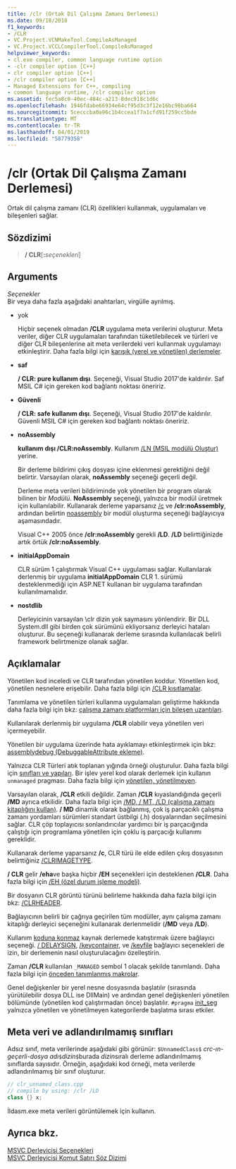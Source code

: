 ```yaml
---
title: /clr (Ortak Dil Çalışma Zamanı Derlemesi)
ms.date: 09/18/2018
f1_keywords:
- /CLR
- VC.Project.VCNMakeTool.CompileAsManaged
- VC.Project.VCCLCompilerTool.CompileAsManaged
helpviewer_keywords:
- cl.exe compiler, common language runtime option
- -clr compiler option [C++]
- clr compiler option [C++]
- /clr compiler option [C++]
- Managed Extensions for C++, compiling
- common language runtime, /clr compiler option
ms.assetid: fec5a8c0-40ec-484c-a213-8dec918c1d6c
ms.openlocfilehash: 1946fdabe66934e64cf95d3c3f12e16bc98ba664
ms.sourcegitcommit: 5cecccba0a96c1b4ccea1f7a1cfd91f259cc5bde
ms.translationtype: MT
ms.contentlocale: tr-TR
ms.lasthandoff: 04/01/2019
ms.locfileid: "58779358"
---
```

# <a name="clr-common-language-runtime-compilation"></a>/clr (Ortak Dil Çalışma Zamanı Derlemesi)

Ortak dil çalışma zamanı (CLR) özellikleri kullanmak, uygulamaları ve bileşenleri sağlar.

## <a name="syntax"></a>Sözdizimi

> **/ CLR**[**:**_seçenekleri_]

## <a name="arguments"></a>Arguments

*Seçenekler*<br/>
Bir veya daha fazla aşağıdaki anahtarları, virgülle ayrılmış.

- yok

   Hiçbir seçenek olmadan **/CLR** uygulama meta verilerini oluşturur. Meta veriler, diğer CLR uygulamaları tarafından tüketilebilecek ve türleri ve diğer CLR bileşenlerine ait meta verilerdeki veri kullanmak uygulamayı etkinleştirir. Daha fazla bilgi için [karışık (yerel ve yönetilen) derlemeler](../../dotnet/mixed-native-and-managed-assemblies.md).

- **saf**

   **/ CLR: pure kullanım dışı**. Seçeneği, Visual Studio 2017'de kaldırılır. Saf MSIL C# için gereken kod bağlantı noktası öneririz.

- **Güvenli**

   **/ CLR: safe kullanım dışı**. Seçeneği, Visual Studio 2017'de kaldırılır. Güvenli MSIL C# için gereken kod bağlantı noktası öneririz.

- **noAssembly**

   **kullanım dışı /CLR:noAssembly**. Kullanım [/LN (MSIL modülü Oluştur)](ln-create-msil-module.md) yerine.

   Bir derleme bildirimi çıkış dosyası içine eklenmesi gerektiğini değil belirtir. Varsayılan olarak, **noAssembly** seçeneği geçerli değil.

   Derleme meta verileri bildiriminde yok yönetilen bir program olarak bilinen bir *Modülü*. **NoAssembly** seçeneği, yalnızca bir modül üretmek için kullanılabilir. Kullanarak derleme yaparsanız [/c](c-compile-without-linking.md) ve **/clr:noAssembly**, ardından belirtin [noassembly](noassembly-create-a-msil-module.md) bir modül oluşturma seçeneği bağlayıcıya aşamasındadır.

   Visual C++ 2005 önce **/clr:noAssembly** gerekli **/LD**. **/LD** belirttiğinizde artık örtük **/clr:noAssembly**.

- **initialAppDomain**

   CLR sürüm 1 çalıştırmak Visual C++ uygulaması sağlar.  Kullanılarak derlenmiş bir uygulama **initialAppDomain** CLR 1. sürümü desteklenmediği için ASP.NET kullanan bir uygulama tarafından kullanılmamalıdır.

- **nostdlib**

   Derleyicinin varsayılan \clr dizin yok saymasını yönlendirir. Bir DLL System.dll gibi birden çok sürümünü ekliyorsanız derleyici hataları oluşturur. Bu seçeneği kullanarak derleme sırasında kullanılacak belirli framework belirtmenize olanak sağlar.

## <a name="remarks"></a>Açıklamalar

Yönetilen kod inceledi ve CLR tarafından yönetilen koddur. Yönetilen kod, yönetilen nesnelere erişebilir. Daha fazla bilgi için [/CLR kısıtlamalar](clr-restrictions.md).

Tanımlama ve yönetilen türleri kullanma uygulamaları geliştirme hakkında daha fazla bilgi için bkz: [çalışma zamanı platformları için bileşen uzantıları](../../extensions/component-extensions-for-runtime-platforms.md).

Kullanılarak derlenmiş bir uygulama **/CLR** olabilir veya yönetilen veri içermeyebilir.

Yönetilen bir uygulama üzerinde hata ayıklamayı etkinleştirmek için bkz: [assemblydebug (DebuggableAttribute ekleme)](assemblydebug-add-debuggableattribute.md).

Yalnızca CLR Türleri atık toplanan yığında örneği oluşturulur. Daha fazla bilgi için [sınıfları ve yapıları](../../extensions/classes-and-structs-cpp-component-extensions.md). Bir işlev yerel kod olarak derlemek için kullanın `unmanaged` pragması. Daha fazla bilgi için [yönetilen, yönetilmeyen](../../preprocessor/managed-unmanaged.md).

Varsayılan olarak, **/CLR** etkili değildir. Zaman **/CLR** kıyaslandığında geçerli **/MD** ayrıca etkilidir. Daha fazla bilgi için [/MD, / MT, /LD (çalışma zamanı kitaplığını kullan)](md-mt-ld-use-run-time-library.md). **/ MD** dinamik olarak bağlanmış, çok iş parçacıklı çalışma zamanı yordamları sürümleri standart üstbilgi (.h) dosyalarından seçilmesini sağlar. CLR çöp toplayıcısı sonlandırıcılar yardımcı bir iş parçacığında çalıştığı için programlama yönetilen için çoklu iş parçacığı kullanımı gereklidir.

Kullanarak derleme yaparsanız **/c**, CLR türü ile elde edilen çıkış dosyasının belirttiğiniz [/CLRIMAGETYPE](clrimagetype-specify-type-of-clr-image.md).

**/ CLR** gelir **/eha**ve başka hiçbir **/EH** seçenekleri için desteklenen **/CLR**. Daha fazla bilgi için [/EH (özel durum işleme modeli)](eh-exception-handling-model.md).

Bir dosyanın CLR görüntü türünü belirleme hakkında daha fazla bilgi için bkz: [/CLRHEADER](clrheader.md).

Bağlayıcının belirli bir çağrıya geçirilen tüm modüller, aynı çalışma zamanı kitaplığı derleyici seçeneğini kullanarak derlenmelidir (**/MD** veya **/LD**).

Kullanım [koduna konmaz](assemblyresource-embed-a-managed-resource.md) kaynak derlemede katıştırmak üzere bağlayıcı seçeneği. [/ DELAYSIGN](delaysign-partially-sign-an-assembly.md), [/keycontainer](keycontainer-specify-a-key-container-to-sign-an-assembly.md), ve [/keyfile](keyfile-specify-key-or-key-pair-to-sign-an-assembly.md) bağlayıcı seçenekleri de izin, bir derlemenin nasıl oluşturulacağını özelleştirin.

Zaman **/CLR** kullanılan `_MANAGED` sembol 1 olacak şekilde tanımlandı. Daha fazla bilgi için [önceden tanımlanmış makrolar](../../preprocessor/predefined-macros.md).

Genel değişkenler bir yerel nesne dosyasında başlatılır (sırasında yürütülebilir dosya DLL ise DllMain) ve ardından genel değişkenleri yönetilen bölümünde (yönetilen kod çalıştırmadan önce) başlatılır. `#pragma` [init_seg](../../preprocessor/init-seg.md) yalnızca yönetilen ve yönetilmeyen kategorilerde başlatma sırası etkiler.

## <a name="metadata-and-unnamed-classes"></a>Meta veri ve adlandırılmamış sınıfları

Adsız sınıf, meta verilerinde aşağıdaki gibi görünür: `$UnnamedClass$` *crc-ın-geçerli-dosya adı*`$`*dizin*`$`burada *dizin*sıralı derleme adlandırılmamış sınıflarda sayısıdır. Örneğin, aşağıdaki kod örneği, meta verilerde adlandırılmamış bir sınıf oluşturur.

```cpp
// clr_unnamed_class.cpp
// compile by using: /clr /LD
class {} x;
```

İldasm.exe meta verileri görüntülemek için kullanın.

## <a name="see-also"></a>Ayrıca bkz.

[MSVC Derleyicisi Seçenekleri](compiler-options.md)<br/>
[MSVC Derleyicisi Komut Satırı Söz Dizimi](compiler-command-line-syntax.md)
